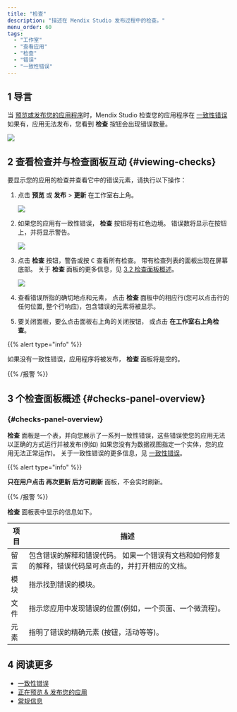 ```yaml
---
title: "检查"
description: "描述在 Mendix Studio 发布过程中的检查。"
menu_order: 60
tags:
  - "工作室"
  - "查看应用"
  - "检查"
  - "错误"
  - "一致性错误"
---
```


## 1 导言

当 [预览或发布您的应用程序](publishing-app#publishing-your-app)时，Mendix Studio 检查您的应用程序在 [一致性错误](consistency-errors) 如果有，应用无法发布，您看到 **检查** 按钮会出现错误数量。

![](attachments/checks/checks-button.png)

## 2 查看检查并与检查面板互动 {#viewing-checks}

要显示您的应用的检查并查看它中的错误元素，请执行以下操作：

1. 点击 **预览** 或 **发布** > **更新** 在工作室右上角。

    ![](attachments/checks/publish-update.png)

3.  如果您的应用有一致性错误， **检查** 按钮将有红色边境。 错误数将显示在按钮上，并将显示警告。

    ![](attachments/checks/checks-button-red.png)

4.  点击 **检查** 按钮，警告或按 <kbd>C</kbd> 查看所有检查。 带有检查列表的面板出现在屏幕底部。 关于 **检查** 面板的更多信息，见 [3.2 检查面板概述](#checks-panel-overview)。

    ![](attachments/checks/checks-panel.png)

5.  查看错误所指的确切地点和元素， 点击 **检查** 面板中的相应行(您可以点击行的任何位置, 整个行响应)，包含错误的元素将被显示。

7. 要关闭面板，要么点击面板右上角的关闭按钮， 或点击 **在工作室右上角检查**。

{{% alert type="info" %}}

如果没有一致性错误，应用程序将被发布， **检查** 面板将是空的。

{{% /报警 %}}

## 3 个检查面板概述 {#checks-panel-overview}

### {#checks-panel-overview}

**检查** 面板是一个表，并向您展示了一系列一致性错误，这些错误使您的应用无法以正确的方式运行并被发布(例如) 如果您没有为数据视图指定一个实体，您的应用无法正常运作)。 关于一致性错误的更多信息，见 [一致性错误](consistency-errors)。

{{% alert type="info" %}}

**只在用户点击 **再次更新** 后方可刷新** 面板，不会实时刷新。

{{% /报警 %}}

**检查** 面板表中显示的信息如下。

| 项目 | 描述                                                  |
| -- | --------------------------------------------------- |
| 留言 | 包含错误的解释和错误代码。 如果一个错误有文档和如何修复的解释，错误代码是可点击的，并打开相应的文档。 |
| 模块 | 指示找到错误的模块。                                          |
| 文件 | 指示您应用中发现错误的位置(例如，一个页面、一个微流程)。                       |
| 元素 | 指明了错误的精确元素 (按钮，活动等等)。                               |

## 4 阅读更多

* [一致性错误](一致性错误)
* [正在预览 & 发布您的应用](publishing-app)
* [常规信息](general)
